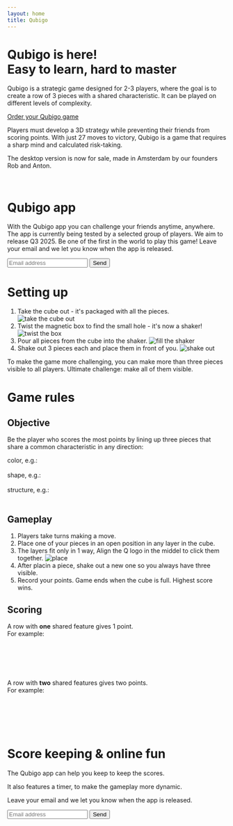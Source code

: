 ```yaml
---
layout: home
title: Qubigo
---
```


<h1>Qubigo is here!<br />
    <span class="subtitle">Easy to learn, hard to master</span>
</h1>


Qubigo is a strategic game designed for 2-3 players, where the goal is to create a row of 3 pieces with a shared characteristic. It can be played on different levels of complexity.

<div class="formWrapper">
    <a class="button-link" href="https://shop.qubigo.com" target="_blank">Order your Qubigo game</a>
</div>

Players must develop a 3D strategy while preventing their friends from scoring
points. With just 27 moves to victory, Qubigo is a game that requires a sharp
mind and calculated risk-taking.

The desktop version is now for sale, made in Amsterdam by our founders Rob and Anton.

<div class="image-row">
    <img src="images/cube_gesloten_bw.png?0.3.3" alt="">
    <img src="images/cube_halfopen_bw.png?0.3.3" alt="">
    <img src="images/perspectief_bw.png?0.3.3" alt="">
</div>

# Qubigo app

With the Qubigo app you can challenge your friends anytime, anywhere.
The app is currently being tested by a selected group of players. We aim to release Q3 2025.
Be one of the first in the world to play this game! 
Leave your email and we let you know when the app is released.

<form class="form"
    action="https://docs.google.com/forms/u/0/d/e/1FAIpQLSfT2swN3VCQUnda3ts0ieLxOP2esuiLtlE7s6WADvSDjioO7g/formResponse"
    method="post" target="hidden_iframe" onsubmit="submitted=true">
    <div class="formWrapper">
        <input type="email" name="entry.1538940267" placeholder="Email address" tabindex="0" required=""
            dir="auto" data-lpignore="true" data-initial-dir="auto" data-initial-value="">
        <input type="submit" value="Send" />
    </div>
</form>

# Setting up

1. Take the cube out - it's packaged with all the pieces.
![take the cube out](images/manual/1-get-out.png)
2. Twist the magnetic box to find the small hole - it's now a shaker!
![twist the box](images/manual/2-turn.png)
3. Pour all pieces from the cube into the shaker.
![fill the shaker](images/manual/3-fill.png)
4. Shake out 3 pieces each and place them in front of you.
![shake out](images/manual/4-shake.png)

To make the game more challenging, you can make more than three pieces visible to all players. Ultimate challenge: make all of them visible.

# Game rules


## Objective

Be the player who scores the most points by lining up three pieces that share a common characteristic in any direction:

<div class="doc-example">
    <div class="image-explain">color, e.g.:</div>
    <div class="image-row">
        <img src="images/pieces/2d/pyramid_open_yellow.png?0.3.3" class="piece" alt="">
        <img src="images/pieces/2d/sphere_stripe_yellow.png?0.3.3" class="piece" alt="">
        <img src="images/pieces/2d/cube_solid_yellow.png?0.3.3" class="piece" alt="">
    </div>
</div>
<div class="doc-example">
    <div class="image-explain">shape, e.g.:</div>
    <div class="image-row">
        <img src="images/pieces/2d/cube_stripe_green.png?0.3.3" class="piece" alt="">
        <img src="images/pieces/2d/cube_solid_red.png?0.3.3" class="piece" alt="">
        <img src="images/pieces/2d/cube_open_yellow.png?0.3.3" class="piece" alt="">
    </div>
</div>
<div class="doc-example">
    <div class="image-explain">structure, e.g.:</div>
    <div class="image-row">
        <img src="images/pieces/2d/pyramid_solid_red.png?0.3.3" class="piece" alt="">
        <img src="images/pieces/2d/cube_solid_green.png?0.3.3" class="piece" alt="">
        <img src="images/pieces/2d/sphere_solid_green.png?0.3.3" class="piece" alt="">
    </div>
</div>

## Gameplay

1. Players take turns making a move.
1. Place one of your pieces in an open position in any layer in the cube.
1. The layers fit only in 1 way, Align the Q logo in the middel to click them together.
![place](images/manual/5-place.png)
1. After placin a piece, shake out a new one so you always have three visible.
5. Record your points. Game ends when the cube is full. Highest score wins.

## Scoring

A row with **one** shared feature gives 1 point.  
For example:

<div class="doc-example">
    <div class="image-row">
        <img src="images/pieces/2d/pyramid_open_yellow.png?0.3.3" class="piece" alt="">
        <img src="images/pieces/2d/sphere_stripe_yellow.png?0.3.3" class="piece" alt="">
        <img src="images/pieces/2d/cube_solid_yellow.png?0.3.3" class="piece" alt="">
    </div>
    <div class="image-row">
        <img src="images/pieces/2d/cube_stripe_green.png?0.3.3" class="piece" alt="">
        <img src="images/pieces/2d/cube_solid_red.png?0.3.3" class="piece" alt="">
        <img src="images/pieces/2d/cube_open_yellow.png?0.3.3" class="piece" alt="">
    </div>
</div>
<div class="doc-example">
    <div class="image-row">
        <img src="images/pieces/2d/pyramid_solid_red.png?0.3.3" class="piece" alt="">
        <img src="images/pieces/2d/cube_solid_green.png?0.3.3" class="piece" alt="">
        <img src="images/pieces/2d/sphere_solid_green.png?0.3.3" class="piece" alt="">
    </div>
    <div class="image-row">
        <img src="images/pieces/2d/pyramid_open_green.png?0.3.3" class="piece" alt="">
        <img src="images/pieces/2d/cube_open_red.png?0.3.3" class="piece" alt="">
        <img src="images/pieces/2d/sphere_open_yellow.png?0.3.3" class="piece" alt="">
    </div>
</div>

A row with **two** shared features gives two points.  
For example:

<div class="doc-example">
    <div class="image-row pieces">
        <img src="images/pieces/2d/cube_solid_yellow.png?0.3.3" class="piece" alt="">
        <img src="images/pieces/2d/cube_solid_green.png?0.3.3" class="piece" alt="">
        <img src="images/pieces/2d/cube_solid_red.png?0.3.3" class="piece" alt="">
    </div>
    <div class="image-row">
        <img src="images/pieces/2d/pyramid_stripe_green.png?0.3.3" class="piece" alt="">
        <img src="images/pieces/2d/cube_stripe_green.png?0.3.3" class="piece" alt="">
        <img src="images/pieces/2d/sphere_stripe_green.png?0.3.3" class="piece" alt="">
    </div>
</div>
<div class="doc-example">
    <div class="image-row">
        <img src="images/pieces/2d/pyramid_open_yellow.png?0.3.3" class="piece" alt="">
        <img src="images/pieces/2d/pyramid_open_red.png?0.3.3" class="piece" alt="">
        <img src="images/pieces/2d/pyramid_open_green.png?0.3.3" class="piece" alt="">
    </div>
    <div class="image-row">
        <img src="images/pieces/2d/cube_stripe_yellow.png?0.3.3" class="piece" alt="">
        <img src="images/pieces/2d/cube_solid_yellow.png?0.3.3" class="piece" alt="">
        <img src="images/pieces/2d/cube_open_yellow.png?0.3.3" class="piece" alt="">
    </div>
</div>

# Score keeping & online fun

The Qubigo app can help you keep to keep the scores.

It also features a timer, to make the gameplay more dynamic.

Leave your email and we let you know when the app is released.


<form class="form"
    action="https://docs.google.com/forms/u/0/d/e/1FAIpQLSfT2swN3VCQUnda3ts0ieLxOP2esuiLtlE7s6WADvSDjioO7g/formResponse"
    method="post" target="hidden_iframe" onsubmit="submitted=true">
    <div class="formWrapper">
        <input type="email" name="entry.1538940267" placeholder="Email address" tabindex="0" required=""
            dir="auto" data-lpignore="true" data-initial-dir="auto" data-initial-value="">
        <input type="submit" value="Send" />
    </div>
</form>
